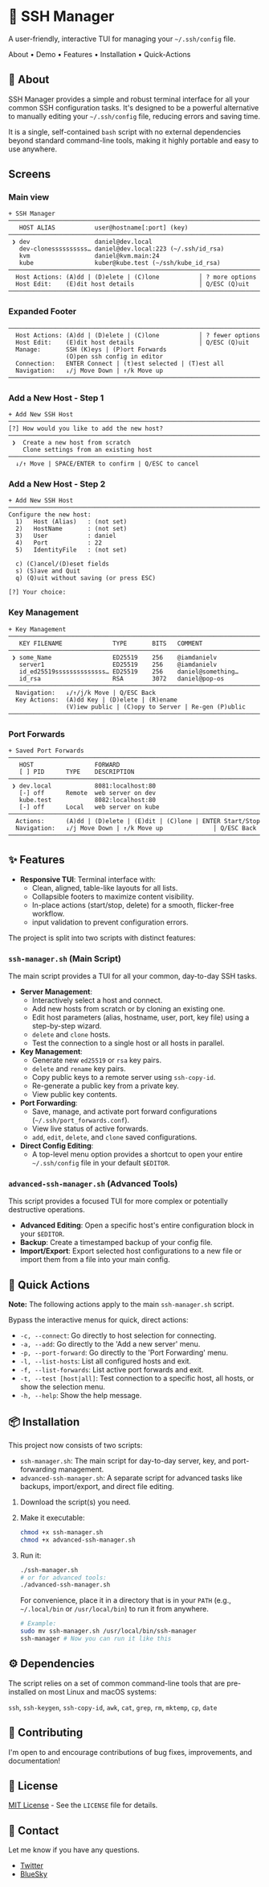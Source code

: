 # 🔑 SSH Manager

A user-friendly, interactive TUI for managing your `~/.ssh/config` file.

About • Demo • Features • Installation • Quick-Actions

## 🧠 About

SSH Manager provides a simple and robust terminal interface for all your common SSH configuration tasks. It's designed to be a powerful alternative to manually editing your `~/.ssh/config` file, reducing errors and saving time.

It is a single, self-contained `bash` script with no external dependencies beyond standard command-line tools, making it highly portable and easy to use anywhere.

## Screens

### Main view

```shell
+ SSH Manager
──────────────────────────────────────────────────────────────────────
   HOST ALIAS           user@hostname[:port] (key)
──────────────────────────────────────────────────────────────────────
 ❯ dev                  daniel@dev.local
   dev-clonessssssssss… daniel@dev.local:223 (~/.ssh/id_rsa)
   kvm                  daniel@kvm.main:24
   kube                 kuber@kube.test (~/ssh/kube_id_rsa)
──────────────────────────────────────────────────────────────────────
  Host Actions: (A)dd | (D)elete | (C)lone           │ ? more options
  Host Edit:    (E)dit host details                  │ Q/ESC (Q)uit
──────────────────────────────────────────────────────────────────────
```

### Expanded Footer

```shell
──────────────────────────────────────────────────────────────────────
  Host Actions: (A)dd | (D)elete | (C)lone           │ ? fewer options
  Host Edit:    (E)dit host details                  │ Q/ESC (Q)uit
  Manage:       SSH (K)eys | (P)ort Forwards
                (O)pen ssh config in editor
  Connection:   ENTER Connect | (t)est selected | (T)est all
  Navigation:   ↓/j Move Down | ↑/k Move up
──────────────────────────────────────────────────────────────────────
```

### Add a New Host - Step 1

```shell
+ Add New SSH Host
──────────────────────────────────────────────────────────────────────
[?] How would you like to add the new host?
──────────────────────────────────────────────────────────────────────
 ❯  Create a new host from scratch 
    Clone settings from an existing host 
──────────────────────────────────────────────────────────────────────
  ↓/↑ Move | SPACE/ENTER to confirm | Q/ESC to cancel
```

### Add a New Host - Step 2

```shell
+ Add New SSH Host
──────────────────────────────────────────────────────────────────────
Configure the new host:
  1)   Host (Alias)   : (not set)
  2)   HostName       : (not set)
  3)   User           : daniel
  4)   Port           : 22
  5)   IdentityFile   : (not set)

  c) (C)ancel/(D)eset fields
  s) (S)ave and Quit
  q) (Q)uit without saving (or press ESC)

[?] Your choice: 
```

### Key Management

```shell
+ Key Management
──────────────────────────────────────────────────────────────────────
   KEY FILENAME              TYPE       BITS   COMMENT                
──────────────────────────────────────────────────────────────────────
 ❯ some_Name                 ED25519    256    @iamdanielv             
   server1                   ED25519    256    @iamdanielv   
   id_ed25519ssssssssssssss… ED25519    256    daniel@something…
   id_rsa                    RSA        3072   daniel@pop-os          
──────────────────────────────────────────────────────────────────────
  Navigation:   ↓/↑/j/k Move | Q/ESC Back
  Key Actions:  (A)dd Key | (D)elete | (R)ename
                (V)iew public | (C)opy to Server | Re-gen (P)ublic
──────────────────────────────────────────────────────────────────────
```

### Port Forwards

```shell
+ Saved Port Forwards
──────────────────────────────────────────────────────────────────────
   HOST                 FORWARD                                      
   [ ] PID      TYPE    DESCRIPTION                                  
──────────────────────────────────────────────────────────────────────
 ❯ dev.local            8081:localhost:80                            
   [-] off      Remote  web server on dev         
   kube.test            8082:localhost:80                            
   [-] off      Local   web server on kube
──────────────────────────────────────────────────────────────────────
  Actions:      (A)dd | (D)elete | (E)dit | (C)lone | ENTER Start/Stop
  Navigation:   ↓/j Move Down | ↑/k Move up              │ Q/ESC Back
──────────────────────────────────────────────────────────────────────
```

## ✨ Features

- **Responsive TUI**: Terminal interface with:
  - Clean, aligned, table-like layouts for all lists.
  - Collapsible footers to maximize content visibility.
  - In-place actions (start/stop, delete) for a smooth, flicker-free workflow.
  - input validation to prevent configuration errors.

The project is split into two scripts with distinct features:

### `ssh-manager.sh` (Main Script)

The main script provides a TUI for all your common, day-to-day SSH tasks.

- **Server Management**:
  - Interactively select a host and connect.
  - Add new hosts from scratch or by cloning an existing one.
  - Edit host parameters (alias, hostname, user, port, key file) using a step-by-step wizard.
  - `delete` and `clone` hosts.
  - Test the connection to a single host or all hosts in parallel.
- **Key Management**:
  - Generate new `ed25519` or `rsa` key pairs.
  - `delete` and `rename` key pairs.
  - Copy public keys to a remote server using `ssh-copy-id`.
  - Re-generate a public key from a private key.
  - View public key contents.
- **Port Forwarding**:
  - Save, manage, and activate port forward configurations (`~/.ssh/port_forwards.conf`).
  - View live status of active forwards.
  - `add`, `edit`, `delete`, and `clone` saved configurations.
- **Direct Config Editing**:
  - A top-level menu option provides a shortcut to open your entire `~/.ssh/config` file in your default `$EDITOR`.

### `advanced-ssh-manager.sh` (Advanced Tools)

This script provides a focused TUI for more complex or potentially destructive operations.

- **Advanced Editing**: Open a specific host's entire configuration block in your `$EDITOR`.
- **Backup**: Create a timestamped backup of your config file.
- **Import/Export**: Export selected host configurations to a new file or import them from a file into your main config.

## 🚀 Quick Actions

**Note:** The following actions apply to the main `ssh-manager.sh` script.

Bypass the interactive menus for quick, direct actions:

- `-c, --connect`: Go directly to host selection for connecting.
- `-a, --add`: Go directly to the 'Add a new server' menu.
- `-p, --port-forward`: Go directly to the 'Port Forwarding' menu.
- `-l, --list-hosts`: List all configured hosts and exit.
- `-f, --list-forwards`: List active port forwards and exit.
- `-t, --test [host|all]`: Test connection to a specific host, all hosts, or show the selection menu.
- `-h, --help`: Show the help message.

## 📦 Installation

This project now consists of two scripts:

- `ssh-manager.sh`: The main script for day-to-day server, key, and port-forwarding management.
- `advanced-ssh-manager.sh`: A separate script for advanced tasks like backups, import/export, and direct file editing.

1. Download the script(s) you need.
2. Make it executable:

    ```bash
    chmod +x ssh-manager.sh
    chmod +x advanced-ssh-manager.sh
    ```

3. Run it:

    ```bash
    ./ssh-manager.sh
    # or for advanced tools:
    ./advanced-ssh-manager.sh
    ```

    For convenience, place it in a directory that is in your `PATH` (e.g., `~/.local/bin` or `/usr/local/bin`) to run it from anywhere.

    ```bash
    # Example:
    sudo mv ssh-manager.sh /usr/local/bin/ssh-manager
    ssh-manager # Now you can run it like this
    ```

## ⚙️ Dependencies

The script relies on a set of common command-line tools that are pre-installed on most Linux and macOS systems:

`ssh`, `ssh-keygen`, `ssh-copy-id`, `awk`, `cat`, `grep`, `rm`, `mktemp`, `cp`, `date`

## 🤝 Contributing

I'm open to and encourage contributions of bug fixes, improvements, and documentation!

## 📜 License

[MIT License](LICENSE) - See the `LICENSE` file for details.

## 📧 Contact

Let me know if you have any questions.

- [Twitter](https://twitter.com/IAmDanielV)
- [BlueSky](https://bsky.app/profile/iamdanielv.bsky.social)
